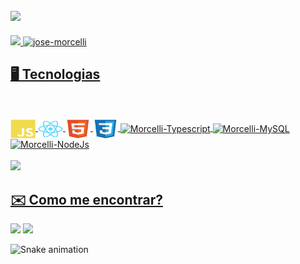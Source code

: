 

## <img src="https://readme-typing-svg.demolab.com?font=Exo+2&weight=800&size=26&duration=3000&pause=450&color=F77100&multiline=true&width=495&height=170&lines=Seja+bem+vindo(a)+ao+meu+perfil.;Eu+sou+Jos%C3%A9+Morcelli;Desenvolvedor+Full-Stack+em+forma%C3%A7%C3%A3o;na+Labenu.;Sou+de+S%C3%A3o+Paulo+-+SP"/>

<div>
  <a href="https://github.com/josemorcelli">
  <img height="175em" src="https://github-readme-stats.vercel.app/api?username=josemorcelli&show_icons=true&theme=highcontrast&include_all_commits=true&count_private=true"/>
   <img height="175em" src="https://github-readme-stats.vercel.app/api/top-langs/?username=josemorcelli&layout=compact&langs_count=7&theme=highcontrast" alt="jose-morcelli"/>

## 🖥️ Tecnologias
      
 </div>
 <br>
 
<div style="display: inline_block"><br>
  <img align="center" alt="Morcelli-Js" height="30" width="40" src="https://raw.githubusercontent.com/devicons/devicon/master/icons/javascript/javascript-plain.svg">
    <img align="center" alt="Morcelli-React" height="30" width="40" src="https://raw.githubusercontent.com/devicons/devicon/master/icons/react/react-original.svg">
  <img align="center" alt="Morcelli-HTML" height="30" width="40" src="https://raw.githubusercontent.com/devicons/devicon/master/icons/html5/html5-original.svg">
  <img align="center" alt="Morcelli-CSS" height="30" width="40" src="https://raw.githubusercontent.com/devicons/devicon/master/icons/css3/css3-original.svg">
  <img align="center" alt="Morcelli-Typescript" height="30" width="40" src="https://icongr.am/devicon/typescript-original.svg?size=57&color=currentColor">
  <img align="center" alt="Morcelli-MySQL" height="30" width="40" src="https://cdn-icons-png.flaticon.com/512/5968/5968313.png" title="mysql icons">
  <img align="center" alt="Morcelli-NodeJs" height="30" width="40" src="https://camo.githubusercontent.com/900baefb89e187c8b32cdbb3b440d1502fe8f30a1a335cc5dc5868af0142f8b1/68747470733a2f2f63646e2e6a7364656c6976722e6e65742f67682f64657669636f6e732f64657669636f6e2f69636f6e732f6e6f64656a732f6e6f64656a732d6f726967696e616c2e737667" title="nodeJs">
  
</div>
<br>
  
  <img src="https://readme-typing-svg.demolab.com?font=Exo+2&weight=500&size=32&duration=2000&pause=450&color=F77202&width=160&height=70&lines=JavaScript;React+Js;HTML;CSS;TypeScript;MySQL;Node+Js"/>
  
   ## ✉️ Como me encontrar?
  
  <div> 
   <a href = "mailto:josemorcelli1@gmail.com"><img src="https://img.shields.io/badge/Gmail-D14836?style=for-the-badge&logo=gmail&logoColor=white" target="_blank"></a>
  <a href="https://www.linkedin.com/in/josemorcelli/" target="_blank"><img src="https://img.shields.io/badge/LinkedIn-0077B5?style=for-the-badge&logo=linkedin&logoColor=white" target="_blank"></a> 
  </div>
  
<div>
 
  ![Snake animation](https://github.com/josemorcelli/josemorcelli/blob/output/github-contribution-grid-snake.svg)
    
</div>
